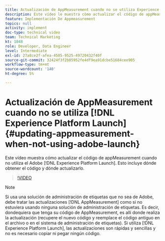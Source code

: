 ```yaml
---
title: Actualización de AppMeasurement cuando no se utiliza Experience Platform Launch
description: Este vídeo le muestra cómo actualizar el código de appMeasurement cuando no utilice Experience Platform Launch. Esto incluye dónde obtener el código y dónde actualizarlo.
feature: Implementación De Appmeasurement
topics: null
activity: implement
doc-type: technical video
team: Technical Marketing
kt: 1848
role: Developer, Data Engineer
level: Intermediate
exl-id: 27a8ce2f-afea-4505-9525-49720432f40f
source-git-commit: 32424f3f2b05952fe4df9ea91dcbe51684cee905
workflow-type: tm+mt
source-wordcount: '140'
ht-degree: 5%

---
```


# Actualización de AppMeasurement cuando no se utiliza [!DNL Experience Platform Launch] {#updating-appmeasurement-when-not-using-adobe-launch}

Este vídeo muestra cómo actualizar el código de appMeasurement cuando no utiliza el Adobe [!DNL Experience Platform Launch]. Esto incluye dónde obtener el código y dónde actualizarlo.

>[!VIDEO](https://video.tv.adobe.com/v/25913/?quality=12)

>[!NOTE]
>
>Si usa una solución de administración de etiquetas que no sea de Adobe, debe tratar las actualizaciones [!DNL AppMeasurement] como si no estuviera usando ninguna solución de administración de etiquetas. Es decir, dondequiera que tenga su código de AppMeasurement, es allí donde realiza la actualización (recupere el nuevo código y reemplace el código antiguo en el archivo o en el sistema de administración de etiquetas). Si utiliza [!DNL Experience Platform Launch], las actualizaciones son rápidas y sencillas y no es necesario copiar ni pegar ningún código.

